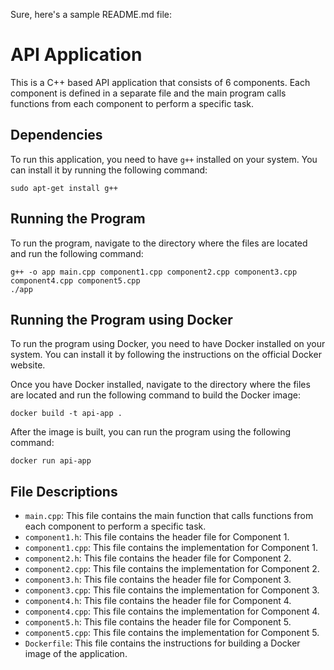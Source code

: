 Sure, here's a sample README.md file:

# API Application

This is a C++ based API application that consists of 6 components. Each component is defined in a separate file and the main program calls functions from each component to perform a specific task.

## Dependencies

To run this application, you need to have `g++` installed on your system. You can install it by running the following command:

```
sudo apt-get install g++
```

## Running the Program

To run the program, navigate to the directory where the files are located and run the following command:

```
g++ -o app main.cpp component1.cpp component2.cpp component3.cpp component4.cpp component5.cpp
./app
```

## Running the Program using Docker

To run the program using Docker, you need to have Docker installed on your system. You can install it by following the instructions on the official Docker website.

Once you have Docker installed, navigate to the directory where the files are located and run the following command to build the Docker image:

```
docker build -t api-app .
```

After the image is built, you can run the program using the following command:

```
docker run api-app
```

## File Descriptions

- `main.cpp`: This file contains the main function that calls functions from each component to perform a specific task.
- `component1.h`: This file contains the header file for Component 1.
- `component1.cpp`: This file contains the implementation for Component 1.
- `component2.h`: This file contains the header file for Component 2.
- `component2.cpp`: This file contains the implementation for Component 2.
- `component3.h`: This file contains the header file for Component 3.
- `component3.cpp`: This file contains the implementation for Component 3.
- `component4.h`: This file contains the header file for Component 4.
- `component4.cpp`: This file contains the implementation for Component 4.
- `component5.h`: This file contains the header file for Component 5.
- `component5.cpp`: This file contains the implementation for Component 5.
- `Dockerfile`: This file contains the instructions for building a Docker image of the application.